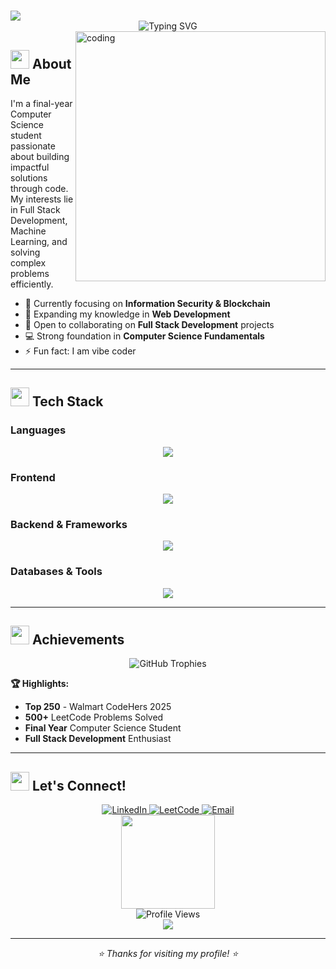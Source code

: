# <div align="center">
  <img src="https://capsule-render.vercel.app/api?type=waving&color=gradient&height=200&section=header&text=Hey%20There!&fontSize=40&fontColor=fff&animation=fadeIn&fontAlignY=35&desc=I'm%20Akshitha%20Yadav%20👋&descAlignY=55&descAlign=50&descSize=20"/>
</div>

<div align="center">
  <img src="https://readme-typing-svg.herokuapp.com?font=Fira+Code&pause=1000&color=FF6B6B&center=true&vCenter=true&width=500&lines=Computer+Science+Student;SDE+Aspirant;Top+250+-+Walmart+CodeHers+2025;Full+Stack+Developer;500%2B+LeetCode+Problems;Problem+Solver;Continuous+Learner" alt="Typing SVG" />
</div>

<img align="right" alt="coding" width="400" src="https://user-images.githubusercontent.com/74038190/212750872-9073a34a-19d5-4f87-b2c3-9f1a4ffeaefe.gif">

## <img src="https://user-images.githubusercontent.com/74038190/216122041-518ac897-8d92-4c6b-9b3f-ca01dcaf38ee.png" width="30" /> About Me

I'm a final-year Computer Science student passionate about building impactful solutions through code. My interests lie in Full Stack Development, Machine Learning, and solving complex problems efficiently.

- 🔭 Currently focusing on **Information Security & Blockchain**
- 🌱 Expanding my knowledge in **Web Development**
- 🤝 Open to collaborating on **Full Stack Development** projects
- 💻 Strong foundation in **Computer Science Fundamentals**
- ⚡ Fun fact: I am vibe coder

---

## <img src="https://user-images.githubusercontent.com/74038190/212257454-16e3712e-945a-4ca2-b238-408ad0bf87e6.gif" width="30"> Tech Stack

### Languages
<div align="center">
  <img src="https://skillicons.dev/icons?i=java,python,js,c&theme=dark" />
</div>

### Frontend
<div align="center">
  <img src="https://skillicons.dev/icons?i=html,css,react,tailwind&theme=dark" />
</div>

### Backend & Frameworks
<div align="center">
  <img src="https://skillicons.dev/icons?i=nodejs,express,django,flask&theme=dark" />
</div>

### Databases & Tools
<div align="center">
  <img src="https://skillicons.dev/icons?i=mysql,mongodb,git,github,vscode,postman&theme=dark" />
</div>

---

## <img src="https://user-images.githubusercontent.com/74038190/216122041-518ac897-8d92-4c6b-9b3f-ca01dcaf38ee.png" width="30" /> Achievements

<div align="center">
  <img src="https://github-profile-trophy.vercel.app/?username=akshithayadav&theme=tokyonight&no-frame=true&row=1&column=6&margin-h=15&margin-w=5&no-bg=true" alt="GitHub Trophies"/>
</div>

**🏆 Highlights:**
- **Top 250** - Walmart CodeHers 2025
- **500+** LeetCode Problems Solved
- **Final Year** Computer Science Student
- **Full Stack Development** Enthusiast

---

## <img src="https://user-images.githubusercontent.com/74038190/216122041-518ac897-8d92-4c6b-9b3f-ca01dcaf38ee.png" width="30" /> Let's Connect!

<div align="center">
  <a href="https://linkedin.com/in/akshitha-yadav-bathula-9ab324259" target="_blank">
    <img src="https://img.shields.io/badge/LinkedIn-0077B5?style=for-the-badge&logo=linkedin&logoColor=white" alt="LinkedIn" />
  </a>
  <a href="https://www.leetcode.com/akshitha_10-b32_" target="_blank"> 
    <img src="https://img.shields.io/badge/LeetCode-FFA116?style=for-the-badge&logo=leetcode&logoColor=white" alt="LeetCode" />
  </a>
  <a href="mailto:akshithayadavbathula27@gmail.com">
    <img src="https://img.shields.io/badge/Email-D14836?style=for-the-badge&logo=gmail&logoColor=white" alt="Email" />
  </a>
</div>

<div align="center">
  <img src="https://user-images.githubusercontent.com/74038190/212284087-bbe7e430-757e-4901-90bf-4cd2ce3e1852.gif" width="150">
</div>

<div align="center">
  <img src="https://komarev.com/ghpvc/?username=akshithayadav&style=for-the-badge&color=FF6B6B&labelColor=1a1b27" alt="Profile Views" />
</div>

<div align="center">
  <img src="https://capsule-render.vercel.app/api?type=waving&color=gradient&height=120&section=footer&animation=fadeIn"/>
</div>

---

<div align="center">
  <em>⭐ Thanks for visiting my profile! ⭐</em>
</div>
